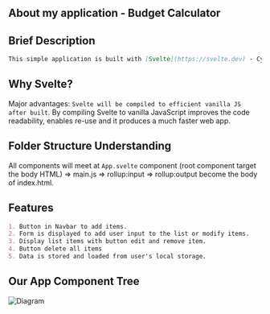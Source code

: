 ## About my application - Budget Calculator

## Brief Description

```markdown
This simple application is built with [Svelte](https://svelte.dev) - Cybernetically enhanced web apps.
```
## Why Svelte?

Major advantages: `Svelte will be compiled to efficient vanilla JS after built`. By compiling Svelte to vanilla JavaScript improves the code readability, enables re-use and it produces a much faster web app.

## Folder Structure Understanding

All components will meet at `App.svelte` component (root component target the body HTML) => main.js => rollup:input => rollup:output become the body of index.html.

## Features
```markdown
1. Button in Navbar to add items.
2. Form is displayed to add user input to the list or modify items.
3. Display list items with button edit and remove item.
4. Button delete all items
5. Data is stored and loaded from user's local storage.
```

## Our App Component Tree
![Diagram](https://res.cloudinary.com/nmnhat/image/upload/v1658651522/BudgetCalculator_lzadnw.png)
